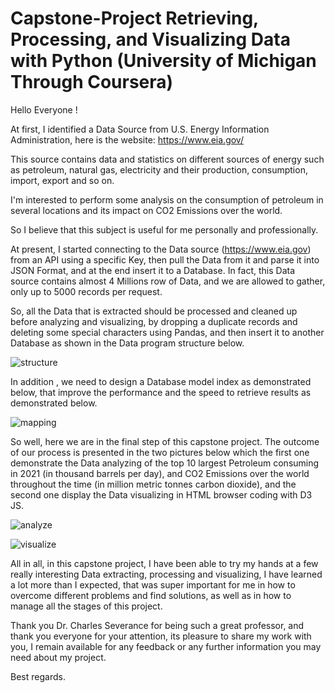 # Capstone-Project Retrieving, Processing, and Visualizing Data with Python (University of Michigan Through Coursera)

Hello Everyone !

At first, I identified a Data Source from U.S. Energy Information Administration, here is the website:  https://www.eia.gov/

This source contains data and statistics on different sources of energy such as petroleum, natural gas, electricity and their production, consumption, import, export and so on.

I'm interested to perform some analysis on the consumption of petroleum in several locations and its impact on CO2 Emissions over the world.

So I believe that this subject is useful for me personally and professionally. 

At present, I started connecting to the Data source (https://www.eia.gov) from an API using a specific Key, then pull the Data from it and parse it into JSON Format, and at the end insert it to a Database. In fact, this Data source contains almost 4 Millions row of Data, and we are allowed to gather, only up to 5000 records per request.

So, all the Data that is extracted should be processed and cleaned up before analyzing and visualizing, by dropping a duplicate records and deleting some special characters using Pandas, and then insert it to another Database as shown in the Data program structure below. 

![structure](https://user-images.githubusercontent.com/124156831/216390196-00991b2d-7d8e-4e66-9097-d69488b05131.png)

In addition , we need to design a Database model index as demonstrated below, that improve the performance and the speed to retrieve results as demonstrated below.

![mapping](https://user-images.githubusercontent.com/124156831/216390389-2ed058aa-536d-4ddb-99f7-420a7495ce18.png)

So well, here we are in the final step of this capstone project. The outcome of our process is presented in the two pictures below which the first one demonstrate the Data analyzing of the top 10 largest Petroleum consuming in 2021 (in thousand barrels per day), and CO2 Emissions over the world throughout the time (in million metric tonnes carbon dioxide), and the second one display the Data visualizing in HTML browser coding with D3 JS.

![analyze](https://user-images.githubusercontent.com/124156831/216390484-265b111c-cb4b-4641-bed6-f5fd49067f51.png)

![visualize](https://user-images.githubusercontent.com/124156831/216390566-d1920bf1-87b4-4d78-b20b-ca900c118d23.png)

All in all,  in this capstone project, I have been able to try my hands at a few really interesting Data extracting, processing and visualizing, I have learned a lot more than I expected, that was super important for me in how to overcome different problems and find solutions, as well as in how to manage all the stages of this project. 

Thank you Dr. Charles Severance for being such a great professor, and thank you everyone for your attention, its pleasure to share my work with you, I remain available for any feedback or any further information you may need about my project.

Best regards. 




